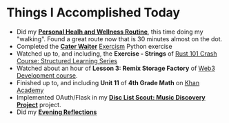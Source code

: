 # Things I Accomplished Today

- Did my **[Personal Healh and Wellness Routine](../../routines/2024/personal-health-and-wellness-routine/personal-health-and-wellness-routine-2024-week-2)**, this time doing my "walking". Found a great route now that is 30 minutes almost on the dot.
- Completed the **[Cater Waiter](https://exercism.org/tracks/python/exercises/cater-waiter)** [Exercism](https://exercism.org) Python exercise
- Watched up to, and including, the **Exercise - Strings** of [Rust 101 Crash Course: Structured Learning Series](https://www.youtube.com/watch?v=lzKeecy4OmQ)
- Watched about an hour of **Lesson 3: Remix Storage Factory** of [Web3 Development course](https://www.youtube.com/watch?v=gyMwXuJrbJQ).
- Finished up to, and including **Unit 11** of **4th Grade Math** on [Khan Academy](https://www.khanacademy.org)
- Implemented OAuth/Flask in my **[Disc List Scout: Music Discovery Project](https://github.com/evorhard/Disc-List-Scout--Music-Discovery)** project.
- Did my **[Evening Reflections](../../routines/evening-reflections.md)**

